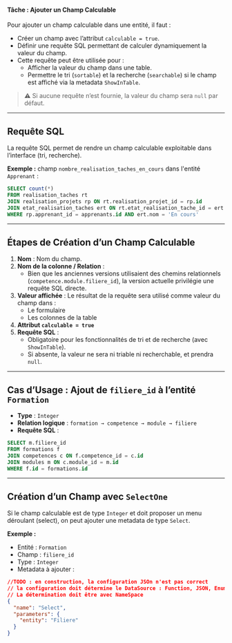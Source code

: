 #### Tâche : Ajouter un Champ Calculable

Pour ajouter un champ calculable dans une entité, il faut :

- Créer un champ avec l’attribut `calculable = true`.
- Définir une requête SQL permettant de calculer dynamiquement la valeur du champ.
- Cette requête peut être utilisée pour :
  - Afficher la valeur du champ dans une table.
  - Permettre le tri (`sortable`) et la recherche (`searchable`) si le champ est affiché via la metadata `ShowInTable`.

> ⚠️ Si aucune requête n’est fournie, la valeur du champ sera `null` par défaut.

---

## Requête SQL

La requête SQL permet de rendre un champ calculable exploitable dans l’interface (tri, recherche).

**Exemple :** champ `nombre_realisation_taches_en_cours` dans l'entité `Apprenant` :

```sql
SELECT count(*)
FROM realisation_taches rt
JOIN realisation_projets rp ON rt.realisation_projet_id = rp.id
JOIN etat_realisation_taches ert ON rt.etat_realisation_tache_id = ert.id
WHERE rp.apprenant_id = apprenants.id AND ert.nom = 'En cours'
```

---

## Étapes de Création d’un Champ Calculable

1. **Nom** : Nom du champ.
2. **Nom de la colonne / Relation** : 
   - Bien que les anciennes versions utilisaient des chemins relationnels (`competence.module.filiere_id`), la version actuelle privilégie une requête SQL directe.
3. **Valeur affichée** : Le résultat de la requête sera utilisé comme valeur du champ dans :
   - Le formulaire
   - Les colonnes de la table
4. **Attribut `calculable = true`**
5. **Requête SQL** : 
   - Obligatoire pour les fonctionnalités de tri et de recherche (avec `ShowInTable`).
   - Si absente, la valeur ne sera ni triable ni recherchable, et prendra `null`.

---

## Cas d’Usage : Ajout de `filiere_id` à l’entité `Formation`

- **Type** : `Integer`
- **Relation logique** : `formation → competence → module → filiere`
- **Requête SQL** :

```sql
SELECT m.filiere_id
FROM formations f
JOIN competences c ON f.competence_id = c.id
JOIN modules m ON c.module_id = m.id
WHERE f.id = formations.id
```

---


## Création d’un Champ avec `SelectOne`

Si le champ calculable est de type `Integer` et doit proposer un menu déroulant (select), on peut ajouter une metadata de type `Select`.

**Exemple :**

- Entité : `Formation`
- Champ : `filiere_id`
- Type : `Integer`
- Metadata à ajouter :

```json
//TODO : en construction, la configuration JSOn n'est pas correct
// la configuration doit détermine le DataSource : Function, JSON, Enumeration, 
// La détermination doit être avec NameSpace
{
  "name": "Select",
  "parameters": {
    "entity": "Filiere"
  }
}
```
